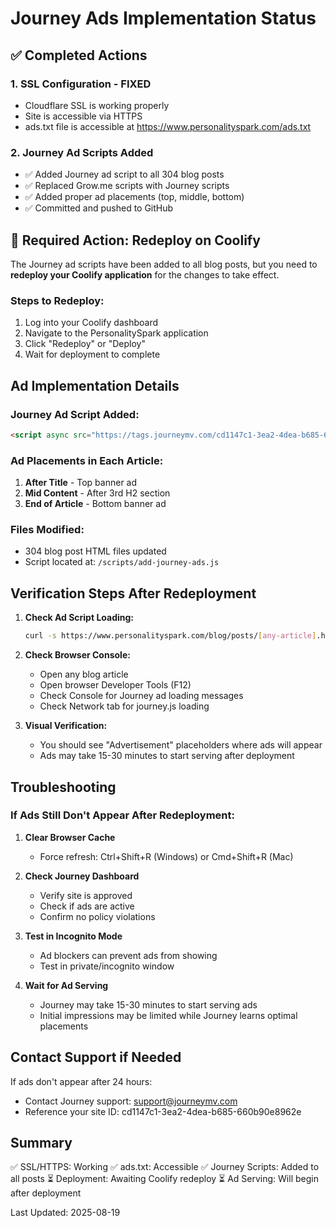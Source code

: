 # Journey Ads Implementation Status

## ✅ Completed Actions

### 1. SSL Configuration - FIXED
- Cloudflare SSL is working properly
- Site is accessible via HTTPS
- ads.txt file is accessible at https://www.personalityspark.com/ads.txt

### 2. Journey Ad Scripts Added
- ✅ Added Journey ad script to all 304 blog posts
- ✅ Replaced Grow.me scripts with Journey scripts
- ✅ Added proper ad placements (top, middle, bottom)
- ✅ Committed and pushed to GitHub

## 🚨 Required Action: Redeploy on Coolify

The Journey ad scripts have been added to all blog posts, but you need to **redeploy your Coolify application** for the changes to take effect.

### Steps to Redeploy:
1. Log into your Coolify dashboard
2. Navigate to the PersonalitySpark application
3. Click "Redeploy" or "Deploy"
4. Wait for deployment to complete

## Ad Implementation Details

### Journey Ad Script Added:
```html
<script async src="https://tags.journeymv.com/cd1147c1-3ea2-4dea-b685-660b90e8962e/journey.js"></script>
```

### Ad Placements in Each Article:
1. **After Title** - Top banner ad
2. **Mid Content** - After 3rd H2 section
3. **End of Article** - Bottom banner ad

### Files Modified:
- 304 blog post HTML files updated
- Script located at: `/scripts/add-journey-ads.js`

## Verification Steps After Redeployment

1. **Check Ad Script Loading:**
   ```bash
   curl -s https://www.personalityspark.com/blog/posts/[any-article].html | grep "journeymv.com"
   ```

2. **Check Browser Console:**
   - Open any blog article
   - Open browser Developer Tools (F12)
   - Check Console for Journey ad loading messages
   - Check Network tab for journey.js loading

3. **Visual Verification:**
   - You should see "Advertisement" placeholders where ads will appear
   - Ads may take 15-30 minutes to start serving after deployment

## Troubleshooting

### If Ads Still Don't Appear After Redeployment:

1. **Clear Browser Cache**
   - Force refresh: Ctrl+Shift+R (Windows) or Cmd+Shift+R (Mac)

2. **Check Journey Dashboard**
   - Verify site is approved
   - Check if ads are active
   - Confirm no policy violations

3. **Test in Incognito Mode**
   - Ad blockers can prevent ads from showing
   - Test in private/incognito window

4. **Wait for Ad Serving**
   - Journey may take 15-30 minutes to start serving ads
   - Initial impressions may be limited while Journey learns optimal placements

## Contact Support if Needed

If ads don't appear after 24 hours:
- Contact Journey support: support@journeymv.com
- Reference your site ID: cd1147c1-3ea2-4dea-b685-660b90e8962e

## Summary

✅ SSL/HTTPS: Working
✅ ads.txt: Accessible
✅ Journey Scripts: Added to all posts
⏳ Deployment: Awaiting Coolify redeploy
⏳ Ad Serving: Will begin after deployment

Last Updated: 2025-08-19